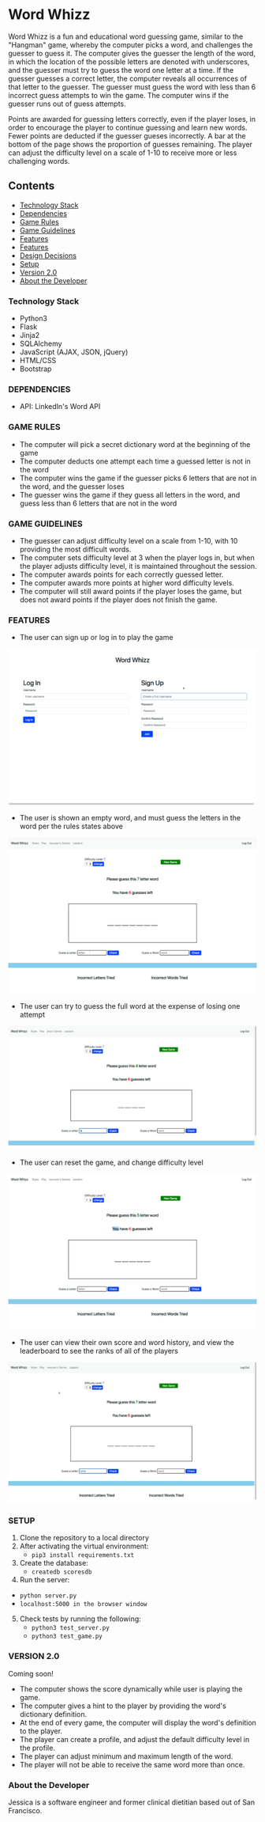 # Word Whizz
Word Whizz is a fun and educational word guessing game, similar to the "Hangman" game, whereby the computer picks a word, and challenges the guesser to guess it. The computer gives the guesser the length of the word, in which the location of the possible letters are denoted with underscores, and the guesser must try to guess the word one letter at a time. If the guesser guesses a correct letter, the computer reveals all occurrences of that letter to the guesser. The guesser must guess the word with less than 6 incorrect guess attempts to win the game. The computer wins if the guesser runs out of guess attempts.  

Points are awarded for guessing letters correctly, even if the player loses, in order to encourage the player to continue guessing and learn new words. Fewer points are deducted if the guesser gueses incorrectly. A bar at the bottom of the page shows the proportion of guesses remaining. The player can adjust the difficulty level on a scale of 1-10 to receive more or less challenging words.


## Contents
* [Technology Stack](#technology-stack)
* [Dependencies](#dependencies)
* [Game Rules](#game-rules)
* [Game Guidelines](#game-guidelines)
* [Features](#features)
* [Features](#features)
* [Design Decisions](#design-decisions)
* [Setup](#setup)
* [Version 2.0](#Version-2.0)
* [About the Developer](#about-the-developer)

### Technology Stack
* Python3
* Flask
* Jinja2
* SQLAlchemy
* JavaScript (AJAX, JSON, jQuery)
* HTML/CSS
* Bootstrap

### DEPENDENCIES
* API: LinkedIn's Word API

### GAME RULES
* The computer will pick a secret dictionary word at the beginning of the game
* The computer deducts one attempt each time a guessed letter is not in the word
* The computer wins the game if the guesser picks 6 letters that are not in the word, and the guesser loses
* The guesser wins the game if they guess all letters in the word, and guess less than 6 letters that are not in the word

### GAME GUIDELINES
* The guesser can adjust difficulty level on a scale from 1-10, with 10 providing the most difficult words.
* The computer sets difficulty level at 3 when the player logs in, but when the player adjusts difficulty level, it is maintained throughout the session.
* The computer awards points for each correctly guessed letter.
* The computer awards more points at higher word difficulty levels.
* The computer will still award points if the player loses the game, but does not award points if the player does not finish the game.

### FEATURES

* The user can sign up or log in to play the game 

![GIF](/static/gifs/sign_up_log_in.gif)

* The user is shown an empty word, and must guess the letters in the word per the rules states above 

![GIF](/static/gifs/Play_word_game.gif) 

* The user can try to guess the full word at the expense of losing one attempt

![GIF](/static/gifs/guessword.gif) 

* The user can reset the game, and change difficulty level 

![GIF](/static/gifs/change_difficulty.gif)

* The user can view their own score and word history, and view the leaderboard to see the ranks of all of the players

![GIF](/static/gifs/leaderboard.gif)

### SETUP

1. Clone the repository to a local directory 
2. After activating the virtual environment:
	* `pip3 install requirements.txt`
3. Create the database:
   * `createdb scoresdb`
4. Run the server:
  * `python server.py`
  * `localhost:5000 in the browser window`
5. Check tests by running the following:
	 * `python3 test_server.py`
	 * `python3 test_game.py`


### VERSION 2.0
Coming soon!

* The computer shows the score dynamically while user is playing the game.
* The computer gives a hint to the player by providing the word's dictionary definition.
* At the end of every game, the computer will display the word's definition to the player.
* The player can create a profile, and adjust the default difficulty level in the profile. 
* The player can adjust minimum and maximum length of the word.
* The player will not be able to receive the same word more than once. 


### About the Developer
Jessica is a software engineer and former clinical dietitian based out of San Francisco.